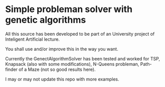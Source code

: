 # Simple probleman solver with genetic algorithms
All this source has been developed to be part of an University project of Inteligent Artificial lecture.

You shall use and/or improve this in the way you want.

Currently the GenectAlgorithmSolver has been tested and worked for TSP, Knapsack (also with some modifications), N-Queens probleman, Path-finder of a Maze (not so good results here).

I may or may not update this repo with more examples.
